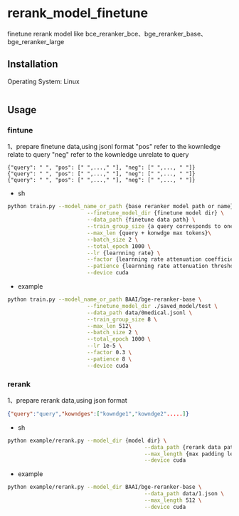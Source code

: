 # rerank_model_finetune
finetune rerank model like bce_reranker_bce、bge_reranker_base、bge_reranker_large
## Installation
Operating System: Linux
```bash
```
## Usage
### fintune
1、prepare finetune data,using jsonl format
"pos" refer to the kownledge relate to query
"neg" refer to the kownledge unrelate to query
```jsonl
{"query": " ", "pos": [" ",...," "], "neg": [" ",..., " "]}
{"query": " ", "pos": [" ",...," "], "neg": [" ",..., " "]}
{"query": " ", "pos": [" ",...," "], "neg": [" ",..., " "]}
```
* sh
```bash
python train.py --model_name_or_path {base reranker model path or name} \
                         --finetune_model_dir {finetune model dir} \
                         --data_path {finetune data path} \
                         --train_group_size {a query corresponds to one positive example and train_group_size-1  negative examples} \
                         --max_len {query + konwdge max tokens}\
                         --batch_size 2 \
                         --total_epoch 1000 \
                         --lr {learnning rate} \
                         --factor {learnning rate attenuation coefficient} \
                         --patience {learnning rate attenuation threshold} \
                         --device cuda
```
* example
```bash
python train.py --model_name_or_path BAAI/bge-reranker-base \
                         --finetune_model_dir ./saved_model/test \
                         --data_path data/0medical.jsonl \
                         --train_group_size 8 \
                         --max_len 512\
                         --batch_size 2 \
                         --total_epoch 1000 \
                         --lr 1e-5 \
                         --factor 0.3 \
                         --patience 8 \
                         --device cuda
```
### rerank
1、prepare rerank data,using json format
```json
{"query":"query","kowndges":["kowndge1","kowndge2".....]}
```
* sh
```bash
python example/rerank.py --model_dir {model dir} \
                                           --data_path {rerank data path} \
                                           --max_length {max padding length} \
                                           --device cuda
```
* example
```bash
python example/rerank.py --model_dir BAAI/bge-reranker-base \
                                           --data_path data/1.json \
                                           --max_length 512 \
                                           --device cuda
```

